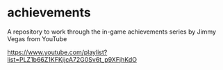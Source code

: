 # achievements
A repository to work through the in-game achievements series by Jimmy Vegas from YouTube


https://www.youtube.com/playlist?list=PLZ1b66Z1KFKijcA72G0Sv6t_p9XFjhKdO
